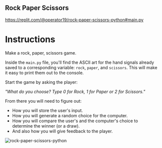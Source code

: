 ## Rock Paper Scissors
https://replit.com/@operator19/rock-paper-scissors-python#main.py

# Instructions

Make a rock, paper, scissors game. 

Inside the `main.py` file, you'll find the ASCII art for the hand signals already saved to a corresponding variable: `rock`, `paper`, and `scissors`. This will make it easy to print them out to the console. 

Start the game by asking the player:

*"What do you choose? Type 0 for Rock, 1 for Paper or 2 for Scissors."*

From there you will need to figure out: 
* How you will store the user's input.
* How you will generate a random choice for the computer.
* How you will compare the user's and the computer's choice to determine the winner (or a draw).
* And also how you will give feedback to the player. 

![rock-paper-scissors-python](https://user-images.githubusercontent.com/70670914/192957860-0abe3509-f2cf-4008-943e-a157f82b4104.gif)
